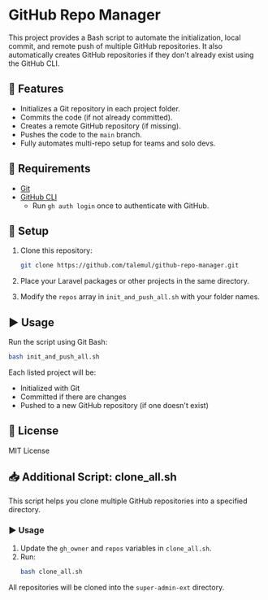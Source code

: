 # GitHub Repo Manager

This project provides a Bash script to automate the initialization, local commit, and remote push of multiple GitHub repositories. It also automatically creates GitHub repositories if they don't already exist using the GitHub CLI.

## 🔧 Features

- Initializes a Git repository in each project folder.
- Commits the code (if not already committed).
- Creates a remote GitHub repository (if missing).
- Pushes the code to the `main` branch.
- Fully automates multi-repo setup for teams and solo devs.

## 🧰 Requirements

- [Git](https://git-scm.com/)
- [GitHub CLI](https://cli.github.com/)
  - Run `gh auth login` once to authenticate with GitHub.

## 📂 Setup

1. Clone this repository:
   ```bash
   git clone https://github.com/talemul/github-repo-manager.git
   ```

2. Place your Laravel packages or other projects in the same directory.

3. Modify the `repos` array in `init_and_push_all.sh` with your folder names.

## ▶️ Usage

Run the script using Git Bash:

```bash
bash init_and_push_all.sh
```

Each listed project will be:
- Initialized with Git
- Committed if there are changes
- Pushed to a new GitHub repository (if one doesn't exist)

## 📝 License

MIT License


## 📥 Additional Script: clone_all.sh

This script helps you clone multiple GitHub repositories into a specified directory.

### ▶️ Usage

1. Update the `gh_owner` and `repos` variables in `clone_all.sh`.
2. Run:
   ```bash
   bash clone_all.sh
   ```

All repositories will be cloned into the `super-admin-ext` directory.

